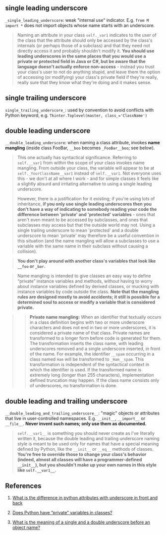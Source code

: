 ## single leading underscore

`_single_leading_underscore`: weak "internal use" indicator. E.g. `from M import *` does not import objects whose name starts with an underscore.

> Naming an attribute in your class `self._var1` indicates to the user of the class that the attribute should only be accessed by the class's internals (or perhaps those of a subclass) and that they need not directly access it and probably shouldn't modify it. **You should use leading underscores in the same places that you would use a private or protected field in Java or C#, but be aware that the language doesn't actually enforce non-access** - instead you trust your class's user to not do anything stupid, and leave them the option of accessing (or modifying) your class's private field if they're really, really sure that they know what they're doing and it makes sense.

## single trailing underscore

`single_trailing_underscore_`: used by convention to avoid conflicts with Python keyword, e.g. `Tkinter.Toplevel(master, class_='ClassName')`

## double leading underscore

`__double_leading_underscore`: when naming a class attribute, invokes **name mangling** (inside class FooBar, `__boo` becomes `_FooBar__boo`; see below).

> This one actually has syntactical significance. Referring to `self.__var1` from within the scope of your class invokes name mangling. From outside your class, the variable will appear to be at `self._YourClassName__var1` instead of `self.__var1`. Not everyone uses this - we don't at all where I work - and for simple classes it feels like a slightly absurd and irritating alternative to using a single leading underscore.
> 
> However, there is a justification for it existing; if you're using lots of inheritance, **if you only use single leading underscores then you don't have a way of indicating to somebody reading your code the difference between 'private' and 'protected' variables** - ones that aren't even meant to be accessed by subclasses, and ones that subclasses may access but that the outside world may not. Using a single trailing underscore to mean 'protected' and a double underscore to mean 'private' may therefore be a useful convention in this situation (and the name mangling will allow a subclasses to use a variable with the same name in their subclass without causing a collision).

> **You don't play around with another class's variables that look like `__foo` or `_bar`.**

> Name mangling is intended to give classes an easy way to define “private” instance variables and methods, without having to worry about instance variables defined by derived classes, or mucking with instance variables by code outside the class. **Note that the mangling rules are designed mostly to avoid accidents; it still is possible for a determined soul to access or modify a variable that is considered private.**

>> **Private name mangling:** When an identifier that textually occurs in a class definition begins with two or more underscore characters and does not end in two or more underscores, it is considered a private name of that class. Private names are transformed to a longer form before code is generated for them. The transformation inserts the class name, with leading underscores removed and a single underscore inserted, in front of the name. For example, the identifier `__spam` occurring in a class named `Ham` will be transformed to `_Ham__spam`. This transformation is independent of the syntactical context in which the identifier is used. If the transformed name is extremely long (longer than 255 characters), implementation defined truncation may happen. If the class name consists only of underscores, no transformation is done.

## double leading and trailing underscore

`__double_leading_and_trailing_underscore__`: "magic" objects or attributes that live in user-controlled namespaces. E.g. `__init__`,  `__import__` or `__file__`. **Never invent such names; only use them as documented.**

> `self.__var1__` is something you should never create as I've literally written it, because the double leading and trailing underscore naming style is meant to be used only for names that have a special meaning defined by Python, like the `__init__` or `__eq__` methods of classes. **You're free to override those to change your class's behavior (indeed, almost all classes will have a programmer-defined `__init__`), but you shouldn't make up your own names in this style like `self.__var1__`.**

## References

1. [What is the difference in python attributes with underscore in front and back ](https://stackoverflow.com/questions/14671487/what-is-the-difference-in-python-attributes-with-underscore-in-front-and-back)

2. [Does Python have “private” variables in classes?](https://stackoverflow.com/questions/1641219/does-python-have-private-variables-in-classes)

3. [What is the meaning of a single and a double underscore before an object name?](https://stackoverflow.com/questions/1301346/what-is-the-meaning-of-a-single-and-a-double-underscore-before-an-object-name)
